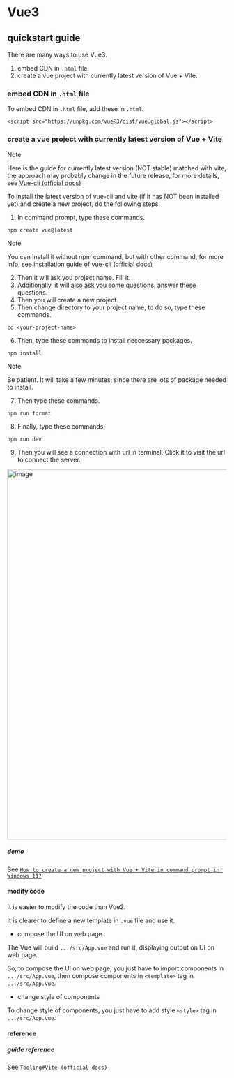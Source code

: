 # Vue3
## quickstart guide
There are many ways to use Vue3.

1. embed CDN in `.html` file.
2. create a vue project with currently latest version of Vue + Vite.
   
### embed CDN in `.html` file
To embed CDN in `.html` file, add these in `.html`.

```
<script src="https://unpkg.com/vue@3/dist/vue.global.js"></script>
```

### create a vue project with currently latest version of Vue + Vite

> [!NOTE]
> Here is the guide for currently latest version (NOT stable) matched with vite, the approach may probably change in the future release, for more details, see [Vue-cli (official docs)](https://cli.vuejs.org/)

To install the latest version of vue-cli and vite (if it has NOT been installed yet) and create a new project, do the following steps.

1. In command prompt, type these commands.

```
npm create vue@latest
```

> [!NOTE]
> You can install it without npm command, but with other command, for more info, see [installation guide of vue-cli (official docs)](https://cli.vuejs.org/guide/)

2. Then it will ask you project name. Fill it.
3. Additionally, it will also ask you some questions, answer these questions.
4. Then you will create a new project.
5. Then change directory to your project name, to do so, type these commands.

```
cd <your-project-name>
```

6. Then, type these commands to install neccessary packages.

```
npm install
```

> [!NOTE]
> Be patient. It will take a few minutes, since there are lots of package needed to install.

7. Then type these commands.

```
npm run format
```

8. Finally, type these commands.

```
npm run dev
```

9. Then you will see a connection with url in terminal. Click it to visit the url to connect the server.

<img width="848" alt="image" src="https://github.com/user-attachments/assets/98977365-852a-4ab9-9fcf-94101e8ddab9" />

##### demo
See [`How to create a new project with Vue + Vite in command prompt in Windows 11?`](https://youtu.be/b6k_sMTSw7E)

#### modify code

It is easier to modify the code than Vue2.

It is clearer to define a new template in `.vue` file and use it. 

+ compose the UI on web page.
  
The Vue will build `.../src/App.vue` and run it, displaying output on UI on web page.

So, to compose the UI on web page, you just have to import components in `.../src/App.vue`, then compose components in `<template>` tag in `.../src/App.vue`.

+ change style of components

To change style of components, you just have to add style `<style>` tag in `.../src/App.vue`.

#### reference
##### guide reference
See [`Tooling#Vite (official docs)`](https://vuejs.org/guide/scaling-up/tooling.html#vite)
